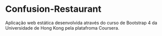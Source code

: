 # Confusion-Restaurant

Aplicação web estática desenvolvida através do curso de Bootstrap 4 da Universidade de Hong Kong pela platafroma Coursera.

